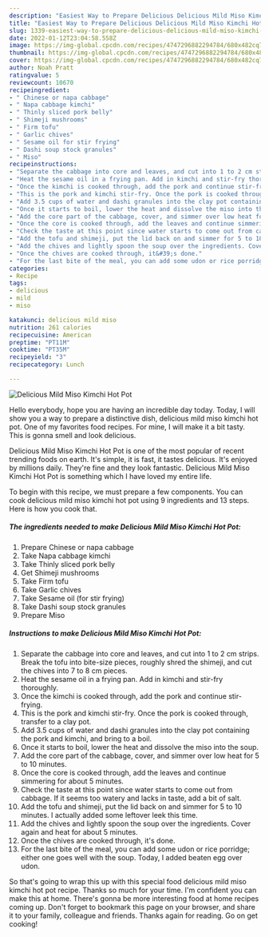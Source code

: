 ```yaml
---
description: "Easiest Way to Prepare Delicious Delicious Mild Miso Kimchi Hot Pot"
title: "Easiest Way to Prepare Delicious Delicious Mild Miso Kimchi Hot Pot"
slug: 1339-easiest-way-to-prepare-delicious-delicious-mild-miso-kimchi-hot-pot
date: 2022-01-12T23:04:58.558Z
image: https://img-global.cpcdn.com/recipes/4747296882294784/680x482cq70/delicious-mild-miso-kimchi-hot-pot-recipe-main-photo.jpg
thumbnail: https://img-global.cpcdn.com/recipes/4747296882294784/680x482cq70/delicious-mild-miso-kimchi-hot-pot-recipe-main-photo.jpg
cover: https://img-global.cpcdn.com/recipes/4747296882294784/680x482cq70/delicious-mild-miso-kimchi-hot-pot-recipe-main-photo.jpg
author: Noah Pratt
ratingvalue: 5
reviewcount: 10670
recipeingredient:
- " Chinese or napa cabbage"
- " Napa cabbage kimchi"
- " Thinly sliced pork belly"
- " Shimeji mushrooms"
- " Firm tofu"
- " Garlic chives"
- " Sesame oil for stir frying"
- " Dashi soup stock granules"
- " Miso"
recipeinstructions:
- "Separate the cabbage into core and leaves, and cut into 1 to 2 cm strips. Break the tofu into bite-size pieces, roughly shred the shimeji, and cut the chives into 7 to 8 cm pieces."
- "Heat the sesame oil in a frying pan. Add in kimchi and stir-fry thoroughly."
- "Once the kimchi is cooked through, add the pork and continue stir-frying."
- "This is the pork and kimchi stir-fry. Once the pork is cooked through, transfer to a clay pot."
- "Add 3.5 cups of water and dashi granules into the clay pot containing the pork and kimchi, and bring to a boil."
- "Once it starts to boil, lower the heat and dissolve the miso into the soup."
- "Add the core part of the cabbage, cover, and simmer over low heat for 5 to 10 minutes."
- "Once the core is cooked through, add the leaves and continue simmering for about 5 minutes."
- "Check the taste at this point since water starts to come out from cabbage. If it seems too watery and lacks in taste, add a bit of salt."
- "Add the tofu and shimeji, put the lid back on and simmer for 5 to 10 minutes. I actually added some leftover leek this time."
- "Add the chives and lightly spoon the soup over the ingredients. Cover again and heat for about 5 minutes."
- "Once the chives are cooked through, it&#39;s done."
- "For the last bite of the meal, you can add some udon or rice porridge; either one goes well with the soup. Today, I added beaten egg over udon."
categories:
- Recipe
tags:
- delicious
- mild
- miso

katakunci: delicious mild miso 
nutrition: 261 calories
recipecuisine: American
preptime: "PT11M"
cooktime: "PT35M"
recipeyield: "3"
recipecategory: Lunch

---
```



![Delicious Mild Miso Kimchi Hot Pot](https://img-global.cpcdn.com/recipes/4747296882294784/680x482cq70/delicious-mild-miso-kimchi-hot-pot-recipe-main-photo.jpg)

Hello everybody, hope you are having an incredible day today. Today, I will show you a way to prepare a distinctive dish, delicious mild miso kimchi hot pot. One of my favorites food recipes. For mine, I will make it a bit tasty. This is gonna smell and look delicious.



Delicious Mild Miso Kimchi Hot Pot is one of the most popular of recent trending foods on earth. It's simple, it is fast, it tastes delicious. It's enjoyed by millions daily. They're fine and they look fantastic. Delicious Mild Miso Kimchi Hot Pot is something which I have loved my entire life.


To begin with this recipe, we must prepare a few components. You can cook delicious mild miso kimchi hot pot using 9 ingredients and 13 steps. Here is how you cook that.

<!--inarticleads1-->

##### The ingredients needed to make Delicious Mild Miso Kimchi Hot Pot:

1. Prepare  Chinese or napa cabbage
1. Take  Napa cabbage kimchi
1. Take  Thinly sliced pork belly
1. Get  Shimeji mushrooms
1. Take  Firm tofu
1. Take  Garlic chives
1. Take  Sesame oil (for stir frying)
1. Take  Dashi soup stock granules
1. Prepare  Miso




<!--inarticleads2-->

##### Instructions to make Delicious Mild Miso Kimchi Hot Pot:

1. Separate the cabbage into core and leaves, and cut into 1 to 2 cm strips. Break the tofu into bite-size pieces, roughly shred the shimeji, and cut the chives into 7 to 8 cm pieces.
1. Heat the sesame oil in a frying pan. Add in kimchi and stir-fry thoroughly.
1. Once the kimchi is cooked through, add the pork and continue stir-frying.
1. This is the pork and kimchi stir-fry. Once the pork is cooked through, transfer to a clay pot.
1. Add 3.5 cups of water and dashi granules into the clay pot containing the pork and kimchi, and bring to a boil.
1. Once it starts to boil, lower the heat and dissolve the miso into the soup.
1. Add the core part of the cabbage, cover, and simmer over low heat for 5 to 10 minutes.
1. Once the core is cooked through, add the leaves and continue simmering for about 5 minutes.
1. Check the taste at this point since water starts to come out from cabbage. If it seems too watery and lacks in taste, add a bit of salt.
1. Add the tofu and shimeji, put the lid back on and simmer for 5 to 10 minutes. I actually added some leftover leek this time.
1. Add the chives and lightly spoon the soup over the ingredients. Cover again and heat for about 5 minutes.
1. Once the chives are cooked through, it&#39;s done.
1. For the last bite of the meal, you can add some udon or rice porridge; either one goes well with the soup. Today, I added beaten egg over udon.




So that's going to wrap this up with this special food delicious mild miso kimchi hot pot recipe. Thanks so much for your time. I'm confident you can make this at home. There's gonna be more interesting food at home recipes coming up. Don't forget to bookmark this page on your browser, and share it to your family, colleague and friends. Thanks again for reading. Go on get cooking!
